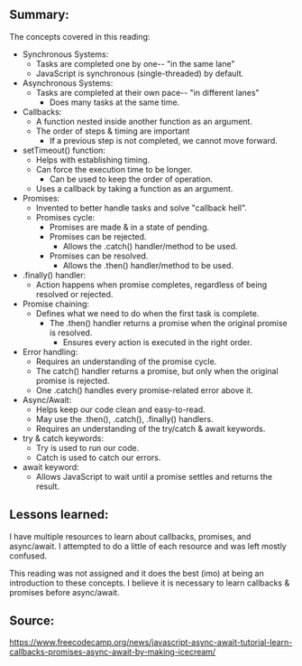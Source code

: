 ## Summary:
The concepts covered in this reading:

* Synchronous Systems:
    * Tasks are completed one by one-- "in the same lane"
    * JavaScript is synchronous (single-threaded) by default.
* Asynchronous Systems:
    * Tasks are completed at their own pace-- "in different lanes"
        * Does many tasks at the same time.
* Callbacks:
    * A function nested inside another function as an argument.
    * The order of steps & timing are important
        * If a previous step is not completed, we cannot move forward.
* setTimeout() function:
    * Helps with establishing timing.
    * Can force the execution time to be longer.
        * Can be used to keep the order of operation.
    * Uses a callback by taking a function as an argument.
* Promises:
    * Invented to better handle tasks and solve "callback hell".
    * Promises cycle:
        * Promises are made & in a state of pending.
        * Promises can be rejected.
            * Allows the .catch() handler/method to be used.
        * Promises can be resolved.
            * Allows the .then() handler/method to be used.
* .finally() handler:
    * Action happens when promise completes, regardless of being resolved or rejected.
* Promise chaining:
    * Defines what we need to do when the first task is complete.
        * The .then() handler returns a promise when the original promise is resolved.
            * Ensures every action is executed in the right order.
* Error handling:
    * Requires an understanding of the promise cycle.
    * The catch() handler returns a promise, but only when the original promise is rejected.
    * One .catch() handles every promise-related error above it.
* Async/Await:
    * Helps keep our code clean and easy-to-read.
    * May use the .then(), .catch(), .finally() handlers.
    * Requires an understanding of the try/catch & await keywords.
* try & catch keywords:
    * Try is used to run our code.
    * Catch is used to catch our errors.
* await keyword:
    * Allows JavaScript to wait until a promise settles and returns the result.

## Lessons learned:
I have multiple resources to learn about callbacks, promises, and async/await. I attempted to do a little of each resource and was left mostly confused.

This reading was not assigned and it does the best (imo) at being an introduction to these concepts. I believe it is necessary to learn callbacks & promises before async/await. 

## Source:
https://www.freecodecamp.org/news/javascript-async-await-tutorial-learn-callbacks-promises-async-await-by-making-icecream/